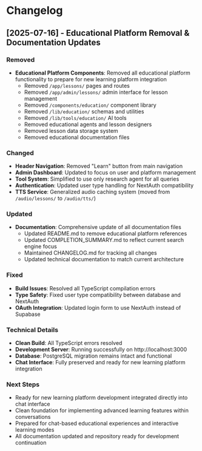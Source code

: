 # Changelog

## [2025-07-16] - Educational Platform Removal & Documentation Updates

### Removed
- **Educational Platform Components**: Removed all educational platform functionality to prepare for new learning platform integration
  - Removed `/app/lessons/` pages and routes
  - Removed `/app/admin/lessons/` admin interface for lesson management
  - Removed `/components/education/` component library
  - Removed `/lib/education/` schemas and utilities
  - Removed `/lib/tools/education/` AI tools
  - Removed educational agents and lesson designers
  - Removed lesson data storage system
  - Removed educational documentation files

### Changed
- **Header Navigation**: Removed "Learn" button from main navigation
- **Admin Dashboard**: Updated to focus on user and platform management
- **Tool System**: Simplified to use only research agent for all queries
- **Authentication**: Updated user type handling for NextAuth compatibility
- **TTS Service**: Generalized audio caching system (moved from `/audio/lessons/` to `/audio/tts/`)

### Updated
- **Documentation**: Comprehensive update of all documentation files
  - Updated README.md to remove educational platform references
  - Updated COMPLETION_SUMMARY.md to reflect current search engine focus
  - Maintained CHANGELOG.md for tracking all changes
  - Updated technical documentation to match current architecture

### Fixed
- **Build Issues**: Resolved all TypeScript compilation errors
- **Type Safety**: Fixed user type compatibility between database and NextAuth
- **OAuth Integration**: Updated login form to use NextAuth instead of Supabase

### Technical Details
- **Clean Build**: All TypeScript errors resolved
- **Development Server**: Running successfully on http://localhost:3000
- **Database**: PostgreSQL migration remains intact and functional
- **Chat Interface**: Fully preserved and ready for new learning platform integration

### Next Steps
- Ready for new learning platform development integrated directly into chat interface
- Clean foundation for implementing advanced learning features within conversations
- Prepared for chat-based educational experiences and interactive learning modes
- All documentation updated and repository ready for development continuation
